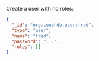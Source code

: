 Create a user with no roles:
```json
{
  "_id": "org.couchdb.user:fred",
  "type": "user",
  "name": "fred",
  "password": "...",
  "roles": []
}
```
